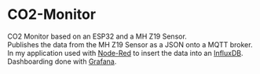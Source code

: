 # CO2-Monitor
CO2 Monitor based on an ESP32 and a MH Z19 Sensor. \
Publishes the data from the MH Z19 Sensor as a JSON onto a MQTT broker. \
In my application used with [Node-Red](https://nodered.org/) to insert the data into an [InfluxDB](https://www.influxdata.com/).
Dashboarding done with [Grafana](https://grafana.com/).
